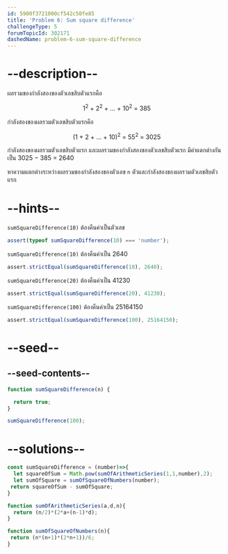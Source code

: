 ```yaml
---
id: 5900f3721000cf542c50fe85
title: 'Problem 6: Sum square difference'
challengeType: 5
forumTopicId: 302171
dashedName: problem-6-sum-square-difference
---
```


# --description--

ผลรวมของกำลังสองของตัวเลขสิบตัวแรกคือ

<div style='text-align: center;'>1<sup>2</sup> + 2<sup>2</sup> + ... + 10<sup>2</sup> = 385</div>

กำลังสองของผลรวมตัวเลขสิบตัวแรกคือ
<div style='text-align: center;'>(1 + 2 + ... + 10)<sup>2</sup> = 55<sup>2</sup> = 3025</div>

กำลังสองของผลรวมตัวเลขสิบตัวแรก และผลรวมของกำลังสองของตัวเลขสิบตัวแรก มีค่าแตกต่างกันเป็น 3025 − 385 = 2640

หาความแตกต่างระหว่างผลรวมของกำลังสองของตัวเลข `n` ตัวและกำลังสองของผลรวมตัวเลขสิบตัวแรก

# --hints--

`sumSquareDifference(10)` ต้องคืนค่าเป็นตัวเลข

```js
assert(typeof sumSquareDifference(10) === 'number');
```

`sumSquareDifference(10)` ต้องคืนค่าเป็น 2640

```js
assert.strictEqual(sumSquareDifference(10), 2640);
```

`sumSquareDifference(20)` ต้องคืนค่าเป็น 41230

```js
assert.strictEqual(sumSquareDifference(20), 41230);
```

`sumSquareDifference(100)` ต้องคืนค่าเป็น 25164150

```js
assert.strictEqual(sumSquareDifference(100), 25164150);
```

# --seed--

## --seed-contents--

```js
function sumSquareDifference(n) {

  return true;
}

sumSquareDifference(100);
```

# --solutions--

```js
const sumSquareDifference = (number)=>{
  let squareOfSum = Math.pow(sumOfArithmeticSeries(1,1,number),2);
  let sumOfSquare = sumOfSquareOfNumbers(number);
 return squareOfSum - sumOfSquare;
}

function sumOfArithmeticSeries(a,d,n){
  return (n/2)*(2*a+(n-1)*d);
}

function sumOfSquareOfNumbers(n){
 return (n*(n+1)*(2*n+1))/6;
}
```

